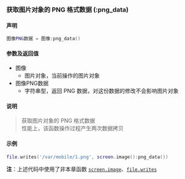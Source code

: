 ### 获取图片对象的 PNG 格式数据 \(**:png\_data**\)


#### 声明
```lua
图像PNG数据 = 图像:png_data()
```


#### 参数及返回值
- 图像
    - 图片对象，当前操作的图片对象
- 图像PNG数据
    - 字符串型，返回 PNG 数据，对这份数据的修改不会影响图片对象


#### 说明
> 获取图片对象的 PNG 格式数据  
> 性能上，该函数操作过程产生两次数据拷贝  


#### 示例  
```lua
file.writes('/var/mobile/1.png', screen.image():png_data())
```
**注**：上述代码中使用了非本章函数 [`screen.image`](/Handbook/screen/screen.image.md)、[`file.writes`](/Handbook/file/file.writes.md)

